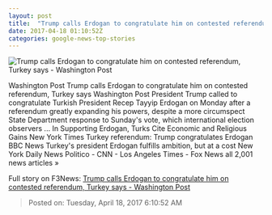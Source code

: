 ```yaml
---
layout: post
title:  "Trump calls Erdogan to congratulate him on contested referendum, Turkey says - Washington Post"
date: 2017-04-18 01:10:52Z
categories: google-news-top-stories
---
```


![Trump calls Erdogan to congratulate him on contested referendum, Turkey says - Washington Post](https://img.washingtonpost.com/rf/image_1484w/2010-2019/WashingtonPost/2017/04/17/National-Security/Images/APTOPIX_Turkey_Referendum_45830-86dae.jpg)

Washington Post Trump calls Erdogan to congratulate him on contested referendum, Turkey says Washington Post President Trump called to congratulate Turkish President Recep Tayyip Erdogan on Monday after a referendum greatly expanding his powers, despite a more circumspect State Department response to Sunday's vote, which international election observers ... In Supporting Erdogan, Turks Cite Economic and Religious Gains New York Times Turkey referendum: Trump congratulates Erdogan BBC News Turkey's president Erdogan fulfills ambition, but at a cost New York Daily News Politico - CNN - Los Angeles Times - Fox News all 2,001 news articles »


Full story on F3News: [Trump calls Erdogan to congratulate him on contested referendum, Turkey says - Washington Post](http://www.f3nws.com/n/3Ppd2G)

> Posted on: Tuesday, April 18, 2017 6:10:52 AM
